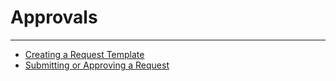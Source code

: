 


Approvals
=========
***
* [Creating a Request Template](../../raw_kb/article/creating_a_request_template/index.html)
* [Submitting or Approving a Request](../../raw_kb/article/submitting_or_approving_a_request/index.html)
